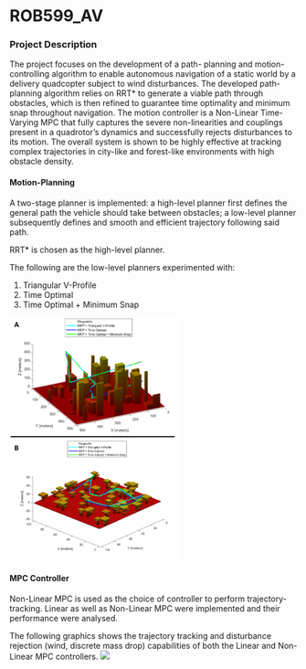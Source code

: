 # ROB599_AV

### Project Description
The project focuses on the development of a path-
planning and motion-controlling algorithm to enable autonomous
navigation of a static world by a delivery quadcopter subject to
wind disturbances. The developed path-planning algorithm relies
on RRT* to generate a viable path through obstacles, which is
then refined to guarantee time optimality and minimum snap
throughout navigation. The motion controller is a Non-Linear
Time-Varying MPC that fully captures the severe non-linearities
and couplings present in a quadrotor’s dynamics and successfully
rejects disturbances to its motion. The overall system is shown
to be highly effective at tracking complex trajectories in city-like
and forest-like environments with high obstacle density.

#### Motion-Planning
A two-stage planner is implemented: a high-level planner
first defines the general path the vehicle should take between obstacles; a low-level planner subsequently defines and smooth and efficient trajectory following said path.

RRT* is chosen as the high-level planner.

The following are the low-level planners experimented with:
1. Triangular V-Profile
2. Time Optimal
3. Time Optimal + Minimum Snap

<img src="Submissions\SubmissionFinal\Traj_Example.png" width="300"/>

#### MPC Controller
Non-Linear MPC is used as the choice of controller to perform trajectory-tracking. Linear as well as Non-Linear MPC were implemented and their performance were analysed.

The following graphics shows the trajectory tracking and disturbance rejection (wind, discrete mass drop) capabilities of both the Linear and Non-Linear MPC controllers.
<img src="Submissions\Submission2\Checkpoint2\DeliveryMission.gif"/>

